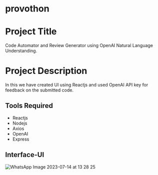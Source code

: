 # provothon

# Project Title

Code Automator and Review Generator using OpenAI Natural Language Understanding.


# Project Description

In this we have created UI using Reactjs and used OpenAI API key for feedback on the submitted code.

## Tools Required
* Reactjs
* Nodejs
* Axios
* OpenAI
* Express

## Interface-UI
![WhatsApp Image 2023-07-14 at 13 28 25](https://github.com/anujpophali/provothon/assets/97084979/2d74a7fe-038a-452d-a0e3-5b7cde7e7e1c)
